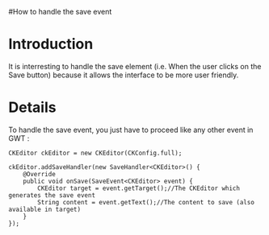 #How to handle the save event

# Introduction #

It is interresting to handle the save element (i.e. When the user clicks on the Save button) because it allows the interface to be more user friendly.


# Details #

To handle the save event, you just have to proceed like any other event in GWT :
```
CKEditor ckEditor = new CKEditor(CKConfig.full);

ckEditor.addSaveHandler(new SaveHandler<CKEditor>() {
    @Override
    public void onSave(SaveEvent<CKEditor> event) {
        CKEditor target = event.getTarget();//The CKEditor which generates the save event
        String content = event.getText();//The content to save (also available in target)
    }
});
```